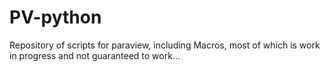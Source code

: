# PV-python

Repository of scripts for paraview, including Macros, most of which is work in progress and not guaranteed to work...
